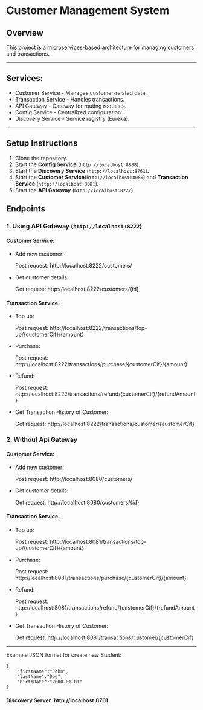 #  Customer Management System

## Overview
This project is a microservices-based architecture for managing customers and transactions.

---

## Services:
* Customer Service - Manages customer-related data. 
* Transaction Service - Handles transactions.
* API Gateway - Gateway for routing requests.
* Config Service - Centralized configuration.
* Discovery Service - Service registry (Eureka).

---
## Setup Instructions
1. Clone the repository.
2. Start the **Config Service** (`http://localhost:8888`).
3. Start the **Discovery Service** (`http://localhost:8761`).
4. Start the **Customer Service**(`http://localhost:8080`) and **Transaction Service** (`http://localhost:8081`).
5. Start the **API Gateway** (`http://localhost:8222`).

## Endpoints

### 1. **Using API Gateway (`http://localhost:8222`)**
#### Customer Service:
* Add new customer:

  Post request: http://localhost:8222/customers/

* Get customer details:

  Get request: http://localhost:8222/customers/{id}

#### Transaction Service:
* Top up:

  Post request: http://localhost:8222/transactions/top-up/{customerCif}/{amount}

* Purchase:

  Post request: http://localhost:8222/transactions/purchase/{customerCif}/{amount}

* Refund:

  Post request: http://localhost:8222/transactions/refund/{customerCif}/{refundAmount}

* Get Transaction History of Customer:

  Get request: http://localhost:8222/transactions/customer/{customerCif}

### 2. **Without Api Gateway**
#### Customer Service:
* Add new customer:

  Post request: http://localhost:8080/customers/

* Get customer details:

  Get request: http://localhost:8080/customers/{id}

#### Transaction Service:
* Top up:

  Post request: http://localhost:8081/transactions/top-up/{customerCif}/{amount}

* Purchase:

  Post request: http://localhost:8081/transactions/purchase/{customerCif}/{amount}

* Refund:

  Post request: http://localhost:8081/transactions/refund/{customerCif}/{refundAmount}

* Get Transaction History of Customer:

  Get request: http://localhost:8081/transactions/customer/{customerCif}

---
Example JSON format for create new Student:
```
{
    "firstName":"John",
    "lastName":"Doe",
    "birthDate":"2000-01-01"
}
```
#### Discovery Server: http://localhost:8761